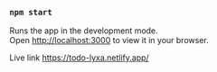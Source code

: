### `npm start`

Runs the app in the development mode.\
Open [http://localhost:3000](http://localhost:3000) to view it in your browser.

Live link
https://todo-lyxa.netlify.app/
